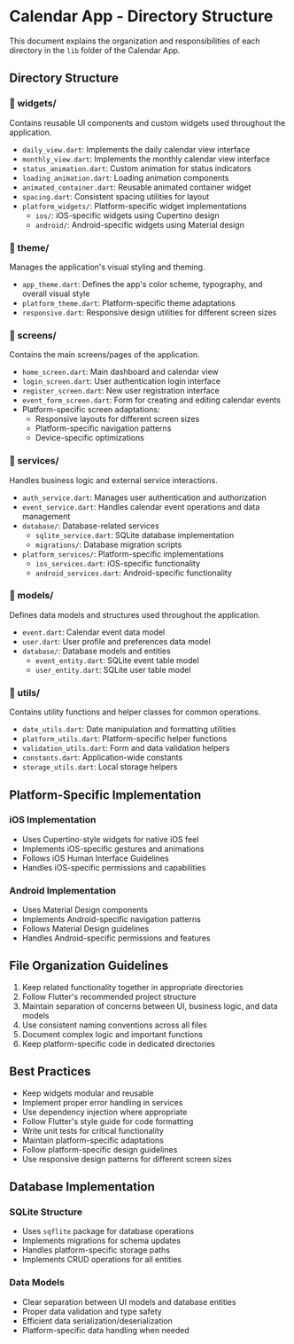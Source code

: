 # Calendar App - Directory Structure

This document explains the organization and responsibilities of each directory in the `lib` folder of the Calendar App.

## Directory Structure

### 📁 widgets/
Contains reusable UI components and custom widgets used throughout the application.
- `daily_view.dart`: Implements the daily calendar view interface
- `monthly_view.dart`: Implements the monthly calendar view interface
- `status_animation.dart`: Custom animation for status indicators
- `loading_animation.dart`: Loading animation components
- `animated_container.dart`: Reusable animated container widget
- `spacing.dart`: Consistent spacing utilities for layout
- `platform_widgets/`: Platform-specific widget implementations
  - `ios/`: iOS-specific widgets using Cupertino design
  - `android/`: Android-specific widgets using Material design

### 📁 theme/
Manages the application's visual styling and theming.
- `app_theme.dart`: Defines the app's color scheme, typography, and overall visual style
- `platform_theme.dart`: Platform-specific theme adaptations
- `responsive.dart`: Responsive design utilities for different screen sizes

### 📁 screens/
Contains the main screens/pages of the application.
- `home_screen.dart`: Main dashboard and calendar view
- `login_screen.dart`: User authentication login interface
- `register_screen.dart`: New user registration interface
- `event_form_screen.dart`: Form for creating and editing calendar events
- Platform-specific screen adaptations:
  - Responsive layouts for different screen sizes
  - Platform-specific navigation patterns
  - Device-specific optimizations

### 📁 services/
Handles business logic and external service interactions.
- `auth_service.dart`: Manages user authentication and authorization
- `event_service.dart`: Handles calendar event operations and data management
- `database/`: Database-related services
  - `sqlite_service.dart`: SQLite database implementation
  - `migrations/`: Database migration scripts
- `platform_services/`: Platform-specific implementations
  - `ios_services.dart`: iOS-specific functionality
  - `android_services.dart`: Android-specific functionality

### 📁 models/
Defines data models and structures used throughout the application.
- `event.dart`: Calendar event data model
- `user.dart`: User profile and preferences data model
- `database/`: Database models and entities
  - `event_entity.dart`: SQLite event table model
  - `user_entity.dart`: SQLite user table model

### 📁 utils/
Contains utility functions and helper classes for common operations.
- `date_utils.dart`: Date manipulation and formatting utilities
- `platform_utils.dart`: Platform-specific helper functions
- `validation_utils.dart`: Form and data validation helpers
- `constants.dart`: Application-wide constants
- `storage_utils.dart`: Local storage helpers

## Platform-Specific Implementation

### iOS Implementation
- Uses Cupertino-style widgets for native iOS feel
- Implements iOS-specific gestures and animations
- Follows iOS Human Interface Guidelines
- Handles iOS-specific permissions and capabilities

### Android Implementation
- Uses Material Design components
- Implements Android-specific navigation patterns
- Follows Material Design guidelines
- Handles Android-specific permissions and features

## File Organization Guidelines

1. Keep related functionality together in appropriate directories
2. Follow Flutter's recommended project structure
3. Maintain separation of concerns between UI, business logic, and data models
4. Use consistent naming conventions across all files
5. Document complex logic and important functions
6. Keep platform-specific code in dedicated directories

## Best Practices

- Keep widgets modular and reusable
- Implement proper error handling in services
- Use dependency injection where appropriate
- Follow Flutter's style guide for code formatting
- Write unit tests for critical functionality
- Maintain platform-specific adaptations
- Follow platform-specific design guidelines
- Use responsive design patterns for different screen sizes

## Database Implementation

### SQLite Structure
- Uses `sqflite` package for database operations
- Implements migrations for schema updates
- Handles platform-specific storage paths
- Implements CRUD operations for all entities

### Data Models
- Clear separation between UI models and database entities
- Proper data validation and type safety
- Efficient data serialization/deserialization
- Platform-specific data handling when needed 